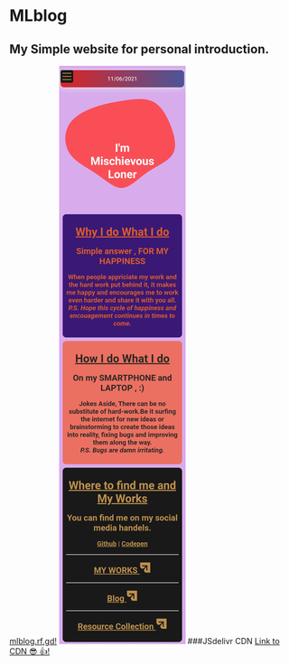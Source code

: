 # MLblog
## My Simple website for personal introduction.
[mlblog.rf.gd!](https://mlblog.rf.gd)
![Demo](https://raw.githubusercontent.com/Mischievous-Loner/MLblog/main/Screenshot_2021-06-11-13-58-43-986_mark.via.gp.png)
###JSdelivr CDN
[Link to CDN 😎 👍!](https://www.jsdelivr.com/package/gh/Mischievous-Loner/MLblog)


